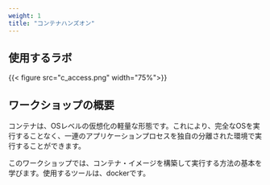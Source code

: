 ```yaml
---
weight: 1
title: "コンテナハンズオン"
---
```


## 使用するラボ
{{< figure src="c_access.png" width="75%">}}


## ワークショップの概要
コンテナは、OSレベルの仮想化の軽量な形態です。これにより、完全なOSを実行することなく、一連のアプリケーションプロセスを独自の分離された環境で実行することができます。

このワークショップでは、コンテナ・イメージを構築して実行する方法の基本を学びます。使用するツールは、dockerです。


